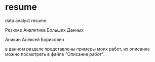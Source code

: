 # resume
data analyst resume

Резюме Аналитика Больших Данных

Аникин Алексей Борисович

в данном разделе представлены примеры моих работ, их описание можно посмотреть в файле "Описание работ".


